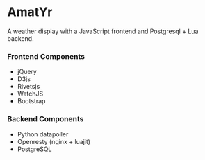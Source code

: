 # AmatYr

A weather display with a JavaScript frontend and Postgresql + Lua backend.

### Frontend Components

-    jQuery
-    D3js
-    Rivetsjs
-    WatchJS
-    Bootstrap

### Backend Components

-   Python datapoller
-   Openresty (nginx + luajit)
-   PostgreSQL


